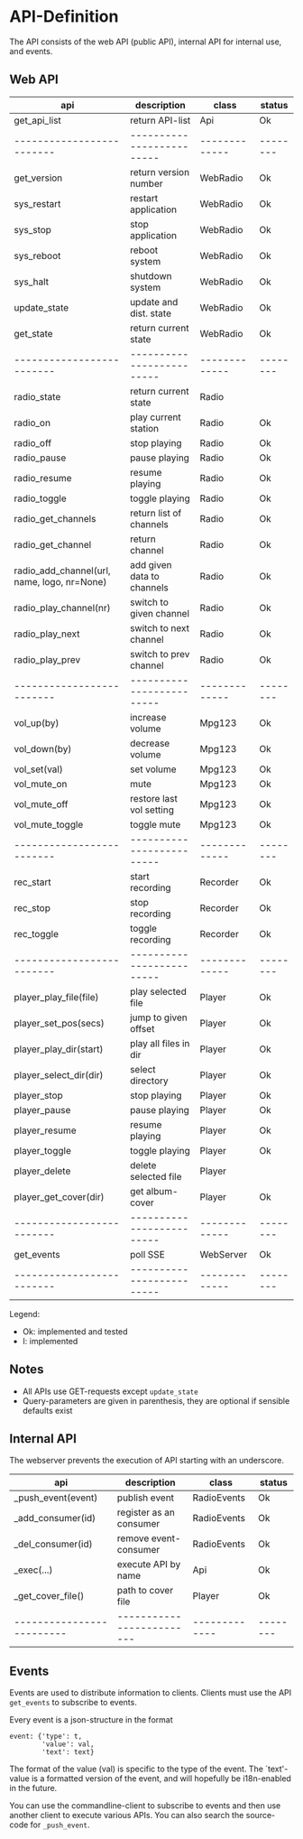 API-Definition
==============

The API consists of the web API (public API), internal API for internal use,
and events.

Web API
-------

| api                                         | description                 | class       | status |
|---------------------------------------------|-----------------------------|-------------|--------|
| get_api_list                                | return API-list             | Api         |   Ok   |
| -------------------------                   | -------------------------   |-------------|--------|
| get_version                                 | return version number       | WebRadio    |   Ok   |
| sys_restart                                 | restart application         | WebRadio    |   Ok   |
| sys_stop                                    | stop application            | WebRadio    |   Ok   |
| sys_reboot                                  | reboot system               | WebRadio    |   Ok   |
| sys_halt                                    | shutdown system             | WebRadio    |   Ok   |
| update_state                                | update and dist. state      | WebRadio    |   Ok   |
| get_state                                   | return current state        | WebRadio    |   Ok   |
| -------------------------                   | -------------------------   |-------------|--------|
| radio_state                                 | return current state        | Radio       |        |
| radio_on                                    | play current station        | Radio       |   Ok   |
| radio_off                                   | stop playing                | Radio       |   Ok   |
| radio_pause                                 | pause playing               | Radio       |   Ok   |
| radio_resume                                | resume playing              | Radio       |   Ok   |
| radio_toggle                                | toggle playing              | Radio       |   Ok   |
| radio_get_channels                          | return list of channels     | Radio       |   Ok   |
| radio_get_channel                           | return channel              | Radio       |   Ok   |
| radio_add_channel(url, name, logo, nr=None) | add given data to channels  | Radio       |   Ok   |
| radio_play_channel(nr)                      | switch to given channel     | Radio       |   Ok   |
| radio_play_next                             | switch to next channel      | Radio       |   Ok   |
| radio_play_prev                             | switch to prev channel      | Radio       |   Ok   |
| -------------------------                   | -------------------------   |-------------|--------|
| vol_up(by)                                  | increase volume             | Mpg123      |   Ok   |
| vol_down(by)                                | decrease volume             | Mpg123      |   Ok   |
| vol_set(val)                                | set volume                  | Mpg123      |   Ok   |
| vol_mute_on                                 | mute                        | Mpg123      |   Ok   |
| vol_mute_off                                | restore last vol setting    | Mpg123      |   Ok   |
| vol_mute_toggle                             | toggle mute                 | Mpg123      |   Ok   |
| -------------------------                   | -------------------------   |-------------|--------|
| rec_start                                   | start recording             | Recorder    |   Ok   |
| rec_stop                                    | stop  recording             | Recorder    |   Ok   |
| rec_toggle                                  | toggle recording            | Recorder    |   Ok   |
| -------------------------                   | -------------------------   |-------------|--------|
| player_play_file(file)                      | play selected file          | Player      |   Ok   |
| player_set_pos(secs)                        | jump to given offset        | Player      |   Ok   |
| player_play_dir(start)                      | play all files in dir       | Player      |   Ok   |
| player_select_dir(dir)                      | select directory            | Player      |   Ok   |
| player_stop                                 | stop playing                | Player      |   Ok   |
| player_pause                                | pause playing               | Player      |   Ok   |
| player_resume                               | resume playing              | Player      |   Ok   |
| player_toggle                               | toggle playing              | Player      |   Ok   |
| player_delete                               | delete selected file        | Player      |        |
| player_get_cover(dir)                       | get album-cover             | Player      |   Ok   |
| -------------------------                   | -------------------------   |-------------|--------|
| get_events                                  | poll SSE                    | WebServer   |   Ok   |
| -------------------------                   | -------------------------   |-------------|--------|

Legend:

  - Ok: implemented and tested
  - I:  implemented


Notes
-----

  - All APIs use GET-requests except `update_state`
  - Query-parameters are given in parenthesis, they are optional if
    sensible defaults exist


Internal API
------------

The webserver prevents the execution of API starting with an underscore.

| api                     | description             | class       | status |
|-------------------------|-------------------------|-------------|--------|
| _push_event(event)      | publish event           | RadioEvents |   Ok   |
| _add_consumer(id)       | register as an consumer | RadioEvents |   Ok   |
| _del_consumer(id)       | remove event-consumer   | RadioEvents |   Ok   |
| _exec(...)              | execute API by name     | Api         |   Ok   |
| _get_cover_file()       | path to cover file      | Player      |   Ok   |
|-------------------------|-------------------------|-------------|--------|


Events
------

Events are used to distribute information to clients. Clients must use the
API `get_events` to subscribe to events.

Every event is a json-structure in the format

    event: {'type': t, 
            'value': val,
            'text': text}

The format of the value (val) is specific to the type of the event. The
`text'-value is a formatted version of the event, and will hopefully be
i18n-enabled in the future.

You can use the commandline-client to subscribe to events and then use
another client to execute various APIs. You can also search the source-code
for `_push_event`.
